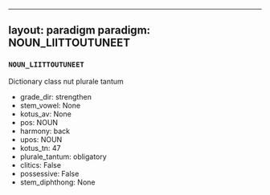 
---
layout: paradigm
paradigm: NOUN_LIITTOUTUNEET
---
### ` NOUN_LIITTOUTUNEET `

Dictionary class nut plurale tantum
* grade_dir: strengthen
* stem_vowel: None
* kotus_av: None
* pos: NOUN
* harmony: back
* upos: NOUN
* kotus_tn: 47
* plurale_tantum: obligatory
* clitics: False
* possessive: False
* stem_diphthong: None
